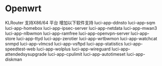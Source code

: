 # Openwrt
KLRouter
支持X86/64 平台
增加以下软件支持
luci-app-ddnsto 
luci-app-sqm 
luci-app-homebox 
luci-app-ipsec-server 
luci-app-netdata 
luci-app-mwan3 
luci-app-nlbwmon 
luci-app-ramfree 
luci-app-openvpn-server 
luci-app-store 
luci-app-ttyd 
luci-app-zerotier 
luci-app-wrtbwmon 
luci-app-watchcat 
snmpd luci-app-vlmcsd 
luci-app-vsftpd 
luci-app-statistics 
luci-app-speedtest-web 
luci-app-wolplus 
luci-app-wireguard 
luci-app-attendedsysupgrade 
luci-app-cpulimit 
luci-app-autotimeset 
luci-app-diskman
